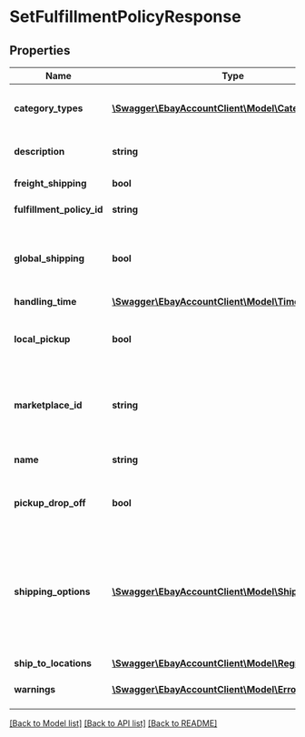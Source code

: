 # SetFulfillmentPolicyResponse

## Properties
Name | Type | Description | Notes
------------ | ------------- | ------------- | -------------
**category_types** | [**\Swagger\EbayAccountClient\Model\CategoryType[]**](CategoryType.md) | The CategoryTypeEnum value to which this policy applies. This container is used to discern accounts that sell motor vehicles from those that do not. Restriction: Currently, each policy can be set to only one categoryTypes value at a time. | [optional] 
**description** | **string** | An optional seller-defined description of the fulfillment policy for internal use (this value is not displayed to end users). Max length: 250 | [optional] 
**freight_shipping** | **bool** | If set to true, the seller offers freight shipping. Freight shipping can be used for large items over 150 lbs. | [optional] 
**fulfillment_policy_id** | **string** | A unique eBay-assigned ID for a fulfillment policy. This ID is generated when the policy is created. | [optional] 
**global_shipping** | **bool** | If set to true, the seller has opted-in to the Global Shipping Program and eBay automatically sets the international shipping service options to International Priority Shipping. If the value of globalShipping is false, the seller is responsible for specifying one or more international shipping service options if they want to ship internationally. | [optional] 
**handling_time** | [**\Swagger\EbayAccountClient\Model\TimeDuration**](TimeDuration.md) |  | [optional] 
**local_pickup** | **bool** | If set to true, no shipping is offered by this policy and the seller offers only local pickup of the item (normally from a non-business location). This option is most often used for customer-to-customer sales and if set, costType should be set to NOT_SPECIFIED. | [optional] 
**marketplace_id** | **string** | The ID of the eBay marketplace to which this fulfillment policy applies. If this value is not specified, value defaults to the seller&#39;s eBay registration site. For implementation help, refer to &lt;a href&#x3D;&#39;https://developer.ebay.com/api-docs/sell/account/types/ba:MarketplaceIdEnum&#39;&gt;eBay API documentation&lt;/a&gt; | [optional] 
**name** | **string** | A user-defined name for this fulfillment policy. Names must be unique for policies assigned to the same marketplace. Max length: 64 | [optional] 
**pickup_drop_off** | **bool** | If set to true, the seller offers the &amp;quot;Click and Collect&amp;quot; option. Currently, &amp;quot;Click and Collect&amp;quot; is available only to large retail merchants the eBay AU and UK marketplaces. | [optional] 
**shipping_options** | [**\Swagger\EbayAccountClient\Model\ShippingOption[]**](ShippingOption.md) | A list that defines the seller&#39;s shipping configurations for DOMESTIC and INTERNATIONAL order shipments. The list has a single element if the seller ships to only domestic locations. If the seller also ships internationally, a second element defines their international shipping options. Shipping options configure the high-level shipping settings that apply to orders, such as flat-rate or calculated shipping, and any rate tables the seller wants to associate with the shipping services. Each shippingOption element has a shippingServices container that defines the list of shipping services (domestic or international) offered with this fulfillment policy. | [optional] 
**ship_to_locations** | [**\Swagger\EbayAccountClient\Model\RegionSet**](RegionSet.md) |  | [optional] 
**warnings** | [**\Swagger\EbayAccountClient\Model\Error[]**](Error.md) | A list of warnings that were generated during the processing of the request. This field normally returns empty, which indicates the request did not generate any warnings. | [optional] 

[[Back to Model list]](../README.md#documentation-for-models) [[Back to API list]](../README.md#documentation-for-api-endpoints) [[Back to README]](../README.md)


